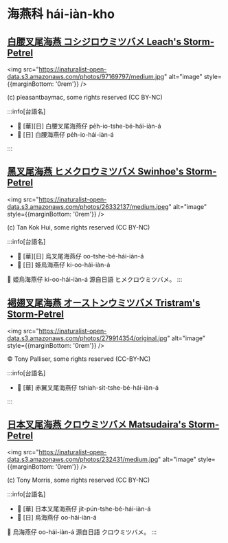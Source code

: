 # 海燕科 hái-iàn-kho

## [白腰叉尾海燕 コシジロウミツバメ Leach's Storm-Petrel](https://ebird.org/species/lcspet)

<img src="https://inaturalist-open-data.s3.amazonaws.com/photos/97169797/medium.jpg" alt="image" style={{marginBottom: '0rem'}} />

<p className="image-caption">
(c) pleasantbaymac, some rights reserved (CC BY-NC)
</p>

:::info[台語名]

- 🎯 [華][日] 白腰叉尾海燕仔 pe̍h-io-tshe-bé-hái-iàn-á
- 🎯 [日] 白腰海燕仔 pe̍h-io-hái-iàn-á

:::

## [黑叉尾海燕 ヒメクロウミツバメ Swinhoe's Storm-Petrel](https://ebird.org/species/swspet)

<img src="https://inaturalist-open-data.s3.amazonaws.com/photos/26332137/medium.jpeg" alt="image" style={{marginBottom: '0rem'}} />

<p className="image-caption">
(c) Tan Kok Hui, some rights reserved (CC BY-NC)
</p>

:::info[台語名]

- 🎯 [華][日] 烏叉尾海燕仔 oo-tshe-bé-hái-iàn-á
- 🎯 [日] 姫烏海燕仔 ki-oo-hái-iàn-á

📍 姫烏海燕仔 ki-oo-hái-iàn-á 源自日語 ヒメクロウミツバメ。
:::

## [褐翅叉尾海燕 オーストンウミツバメ Tristram's Storm-Petrel](https://ebird.org/species/trspet)

<img src="https://inaturalist-open-data.s3.amazonaws.com/photos/279914354/original.jpg" alt="image" style={{marginBottom: '0rem'}} />

<p className="image-caption">
© Tony Palliser, some rights reserved (CC-BY-NC)
</p>

:::info[台語名]

- 🎯 [華] 赤翼叉尾海燕仔 tshiah-si̍t-tshe-bé-hái-iàn-á

:::

## [日本叉尾海燕 クロウミツバメ Matsudaira's Storm-Petrel](https://ebird.org/species/maspet2)

<img src="https://inaturalist-open-data.s3.amazonaws.com/photos/232431/medium.jpg" alt="image" style={{marginBottom: '0rem'}} />

<p className="image-caption">
(c) Tony Morris, some rights reserved (CC BY-NC)
</p>

:::info[台語名]

- 🎯 [華] 日本叉尾海燕仔 ji̍t-pún-tshe-bé-hái-iàn-á
- 🎯 [日] 烏海燕仔 oo-hái-iàn-á

📍 烏海燕仔 oo-hái-iàn-á 源自日語 クロウミツバメ。
:::
